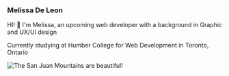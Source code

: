 ### Melissa De Leon 

HI! 👋 I'm Melissa, an upcoming web developer with a background in Graphic and UX/UI design

Currently studying at Humber College for Web Development in Toronto, Ontario

![The San Juan Mountains are beautiful!](/assets/images/melissa-deleon.jpg "Melissa De Leon")
